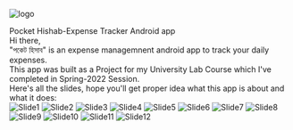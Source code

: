 ![logo](https://user-images.githubusercontent.com/76777358/230794254-99959a78-2559-49dc-bb0a-f6811b5a8a96.png)

Pocket Hishab-Expense Tracker Android app </br>
Hi there, </br>
"পকেট হিসাব" is an expense managemnent android app to track your daily expenses.</br>
This app was built as a Project for my University Lab Course which I've completed in Spring-2022 Session.</br>
Here's all the slides, hope you'll get proper idea what this app is about and what it does:</br>
![Slide1](https://user-images.githubusercontent.com/76777358/228824424-37e1258b-0b3c-4423-991d-2b68e858b211.PNG)
![Slide2](https://user-images.githubusercontent.com/76777358/228824459-f885013a-43d5-4161-8bb5-0c26adb016ea.PNG)
![Slide3](https://user-images.githubusercontent.com/76777358/228824517-c7636e33-b7ce-417a-b1ca-39ac88fbc72f.PNG)
![Slide4](https://user-images.githubusercontent.com/76777358/228824529-3de40912-e36d-48d9-b6b7-21e2119866bf.PNG)
![Slide5](https://user-images.githubusercontent.com/76777358/228824534-4d2b7349-3728-481d-9bd8-fa8387b0f582.PNG)
![Slide6](https://user-images.githubusercontent.com/76777358/228824535-f682ef8b-caf8-428f-98e6-037a2556ce08.PNG)
![Slide7](https://user-images.githubusercontent.com/76777358/228824538-c00efb6d-0410-4498-a258-c545d6999e44.PNG)
![Slide8](https://user-images.githubusercontent.com/76777358/228824542-2e55316d-b8c2-4892-a768-38d6cf7b1e6b.PNG)
![Slide9](https://user-images.githubusercontent.com/76777358/230787135-ce68a4b2-7ef2-4dcb-ae7c-1be7c59fa299.PNG)
![Slide10](https://user-images.githubusercontent.com/76777358/228824549-dd2dc01d-0098-452c-9745-4218bab87a9b.PNG)
![Slide11](https://user-images.githubusercontent.com/76777358/228824555-59993d88-d60b-49ab-8ccc-57378d07143a.PNG)
![Slide12](https://user-images.githubusercontent.com/76777358/228824558-f95581bf-9cde-4213-8ce0-656774abf220.PNG)
